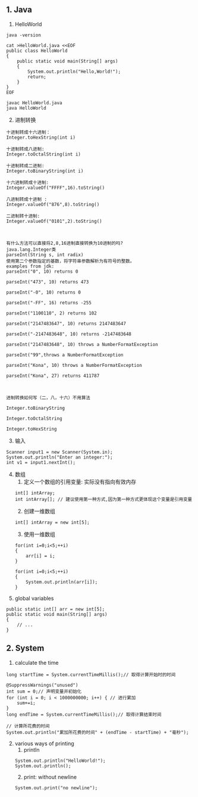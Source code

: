     
## 1. Java
1. HelloWorld
```
java -version

cat >HelloWorld.java <<EOF
public class HelloWorld 
{
    public static void main(String[] args)
    {
        System.out.println("Hello,World!");
        return;
    }
}
EOF

javac HelloWorld.java 
java HelloWorld
```
2. 进制转换
```
十进制转成十六进制： 
Integer.toHexString(int i) 

十进制转成八进制:
Integer.toOctalString(int i) 

十进制转成二进制:
Integer.toBinaryString(int i) 

十六进制转成十进制:
Integer.valueOf("FFFF",16).toString() 

八进制转成十进制 :
Integer.valueOf("876",8).toString() 

二进制转十进制:
Integer.valueOf("0101",2).toString() 



有什么方法可以直接将2,8,16进制直接转换为10进制的吗? 
java.lang.Integer类 
parseInt(String s, int radix) 
使用第二个参数指定的基数，将字符串参数解析为有符号的整数。 
examples from jdk: 
parseInt("0", 10) returns 0 

parseInt("473", 10) returns 473 

parseInt("-0", 10) returns 0 

parseInt("-FF", 16) returns -255 

parseInt("1100110", 2) returns 102 

parseInt("2147483647", 10) returns 2147483647 

parseInt("-2147483648", 10) returns -2147483648 

parseInt("2147483648", 10) throws a NumberFormatException 

parseInt("99",throws a NumberFormatException 

parseInt("Kona", 10) throws a NumberFormatException 

parseInt("Kona", 27) returns 411787 



进制转换如何写（二，八，十六）不用算法 

Integer.toBinaryString 

Integer.toOctalString 

Integer.toHexString 
```
3. 输入
```
Scanner input1 = new Scanner(System.in);
System.out.println("Enter an integer:");
int v1 = input1.nextInt();
```
4. 数组
    1. 定义一个数组的引用变量: 实际没有指向有效内存
    ```
    int[] intArray;
    int intArray[]; // 建议使用第一种方式,因为第一种方式更体现这个变量是引用变量
    ```
    2. 创建一维数组
    ```
    int[] intArray = new int[5];
    ```
    3. 使用一维数组
    ```
    for(int i=0;i<5;++i)
    {
        arr[i] = i;
    }

    for(int i=0;i<5;++i)
    {
        System.out.println(arr[i]);
    }
    ```
5. global variables
```
public static int[] arr = new int[5];
public static void main(String[] args)
{
    // ...
}
```



## 2. System
1. calculate the time
```
long startTime = System.currentTimeMillis();// 取得计算开始时的时间

@SuppressWarnings("unused")
int sum = 0;// 声明变量并初始化
for (int i = 0; i < 1000000000; i++) { // 进行累加
    sum+=i;
}
long endTime = System.currentTimeMillis();// 取得计算结束时间

// 计算所花费的时间
System.out.println("累加所花费的时间" + (endTime - startTime) + "毫秒");
```
2. various ways of printing
    1. println
    ```
    System.out.println("HelloWorld!");
    System.out.println();
    ```
    2. print: without newline
    ```
    System.out.print("no newline");
    ```
